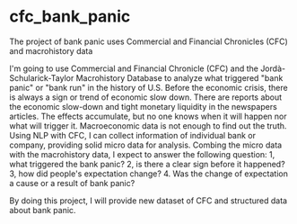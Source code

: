 # cfc_bank_panic
The project of bank panic uses Commercial and Financial Chronicles (CFC) and macrohistory data

I'm going to use Commercial and Financial Chronicle (CFC) and the Jordà-Schularick-Taylor Macrohistory Database to analyze what triggered "bank panic" or "bank run" in the history of U.S. Before the economic crisis, there is always a sign or trend of economic slow down. There are reports about the economic slow-down and tight monetary liquidity in the newspapers articles. The effects accumulate, but no one knows when it will happen nor what will trigger it. Macroeconomic data is not enough to find out the truth. Using NLP with CFC, I can collect information of individual bank or company, providing solid micro data for analysis. Combing the micro data with the macrohistory data, I expect to answer the following question: 1, what triggered the bank panic? 2, is there a clear sign before it happened? 3, how did people's expectation change? 4. Was the change of expectation a cause or a result of bank panic?

By doing this project, I will provide new dataset of CFC and structured data about bank panic. 
